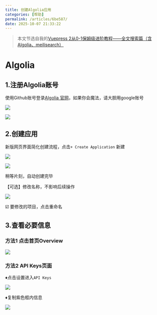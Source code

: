 ```yaml
---
title: 创建Algolia应用
categories: [帮助]
permalink: /articles/6be587/
date: 2025-10-07 21:33:22
---
```


>本文节选自我的[Vuepress 2从0-1保姆级进阶教程——全文搜索篇（含Algolia、meilisearch）](https://blog.csdn.net/passwordgloo/article/details/134687291)

# Algolia

## 1.注册Algolia账号

使用Github账号登录[Algolia 官网](https://www.algolia.com/)，如果你会魔法，请大胆用google账号

![](/img/b00ffd826909d6963db185d09ae52102.png)

![](/img/2256c4860b3d6be29e7044728d371b33.png)

## 2.创建应用

新版网页界面简化创建流程，点击`+ Create Application` 新建

![](/img/62c8b8c88751e0b0421fdf086c601dba.png)

![](/img/e7bc201a4979717d5a923ae770ad66d9.png)

稍等片刻，自动创建完毕

【可选】修改名称，不影响后续操作

![](/img/7e4cfb390941057b8c8f2a0efc6c1df8.png)

☑️ 要修改的项目，点击重命名

## 3.查看必要信息

### 方法1 点击首页Overview

![](/img/837b5940f82495a1f5a561bf21210cb6.png)

### 方法2 API Keys页面

♦️点击设置进入`API Keys`

![](/img/a60ed301cdd73cf73fc4982a3788cdbf.png)

♦️复制紫色框内信息

![](/img/53572c2df05e6520f767e46301990504.png)
